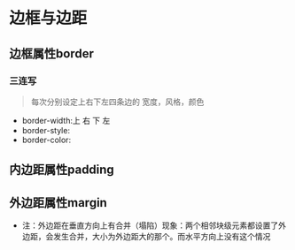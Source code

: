 # 边框与边距
## 边框属性border
### 三连写   
> 每次分别设定上右下左四条边的 宽度，风格，颜色

- border-width:上 右 下 左
- border-style:
- border-color:

## 内边距属性padding


## 外边距属性margin
- 注：外边距在垂直方向上有合并（塌陷）现象：两个相邻块级元素都设置了外边距，会发生合并，大小为外边距大的那个。而水平方向上没有这个情况

